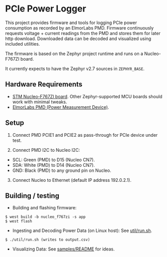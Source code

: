 # PCIe Power Logger

This project provides firmware and tools for logging PCIe power consumption
as recorded by an ElmorLabs PMD. Firmware continuously requests voltage +
current readings from the PMD and stores them for later http download.
Downloaded data can be decoded and visualized using included utilities.

The firmware is based on the Zephyr project runtime and runs on a Nucleo-F767ZI board.

It currently expects to have the Zephyr v2.7 sources in `ZEPHYR_BASE`.

## Hardware Requirements
- [STM Nucleo-F767ZI board](https://www.st.com/en/evaluation-tools/nucleo-f767zi.html). Other Zephyr-supported MCU boards should work with minimal tweaks.
- [ElmorLabs PMD (Power Measurement Device)](https://elmorlabs.com/product/elmorlabs-pmd-power-measurement-device/).

## Setup
1) Connect PMD PCIE1 and PCIE2 as pass-through for PCIe device under test.

2) Connect PMD I2C to Nucleo I2C:
* SCL: Green (PMD) to D15 (Nucleo CN7).
* SDA: White (PMD) to D14 (Nucleo CN7).
* GND: Black (PMD) to any ground pin on Nucleo.

3. Connect Nucleo to Ethernet (default IP address 192.0.2.1).

## Building / testing

- Building and flashing firmware:
```
$ west build -b nucleo_f767zi -s app
$ west flash
```

- Ingesting and Decoding Power Data (on Linux host): See [util/run.sh](https://gitlab.ba.rivosinc.com/rv/sw/int/pcie-power-logger/-/blob/rivos/main/util/run.sh).
```
$ ./util/run.sh (writes to output.csv)
```

- Visualizing Data: See [samples/README](https://gitlab.ba.rivosinc.com/rv/sw/int/pcie-power-logger/-/blob/rivos/main/samples/README) for ideas.
